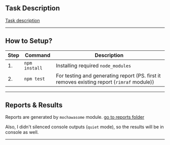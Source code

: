 ## Task Description

[Task description](./docs/Testing%20question%20for%20SDET%20Interview%20candidates.pdf)

---

## How to Setup?

| Step | Command | Description |
| --- | --- | --- |
| 1. | `npm install` | Installing required `node_modules` |
| 2. | `npm test` | For testing and generating report (PS. first it removes existing report (`rimraf` module)) |

---

## Reports & Results

Reports are generated by `mochawasome` module.
[go to reports folder](./reports/)

Also, I didn't silenced console outputs (`quiet` mode), so the results will be in console as well.

---



